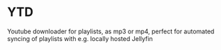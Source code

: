 # YTD
Youtube downloader for playlists, as mp3 or mp4, perfect for automated syncing of playlists with e.g. locally hosted Jellyfin
